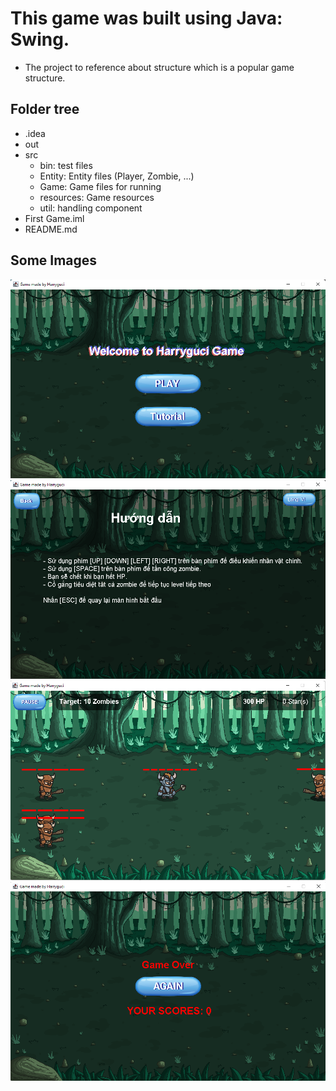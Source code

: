 # This game was built using Java: Swing.

- The project to reference about structure which is a popular game structure.

## Folder tree

- .idea
- out
- src
    + bin: test files
    + Entity: Entity files (Player, Zombie, ...)
    + Game: Game files for running
    + resources: Game resources
    + util: handling component
- First Game.iml
- README.md


## Some Images
<img src="Description/DescriptImage2.png">
<img src="Description/DescriptImage3.png">
<img src="Description/DescriptImage4.png">
<img src="Description/DescriptImage5.png">
